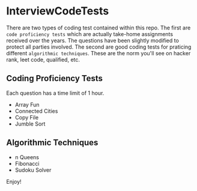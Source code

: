 # InterviewCodeTests

There are two types of coding test contained within this repo.
The first are `code proficiency tests` which are actually take-home assignments received over the years.
The questions have been slightly modified to protect all parties involved.
The second are good coding tests for praticing different `algorithmic techniques`.
These are the norm you'll see on hacker rank, leet code, qualified, etc.

## Coding Proficiency Tests

Each question has a time limit of 1 hour.

* Array Fun
* Connected Cities
* Copy File
* Jumble Sort

## Algorithmic Techniques

* n Queens
* Fibonacci
* Sudoku Solver

Enjoy!
